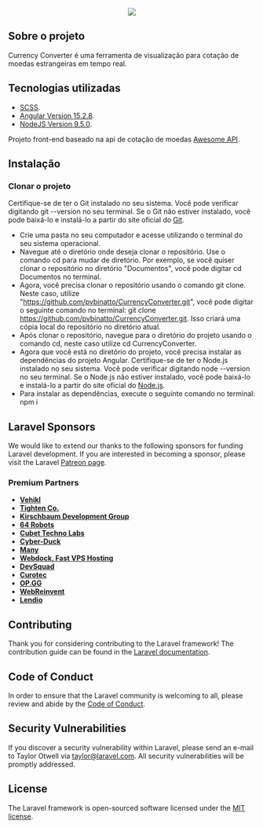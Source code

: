 <p align="center"><img src="https://i.postimg.cc/Kc9MGr69/currency-converter.png"></p>

## Sobre o projeto

Currency Converter é uma ferramenta de visualização para cotação de moedas estrangeiras em tempo real.

## Tecnologias utilizadas

- [SCSS](https://sass-lang.com/).
- [Angular Version 15.2.8](https://laravel.com/docs/container).
- [NodeJS Version 9.5.0](https://nodejs.org/).

Projeto front-end baseado na api de cotação de moedas [Awesome API](https://docs.awesomeapi.com.br/api-de-moedas).

## Instalação

### Clonar o projeto

Certifique-se de ter o Git instalado no seu sistema. Você pode verificar digitando git --version no seu terminal. Se o Git não estiver instalado, você pode baixá-lo e instalá-lo a partir do site oficial do [Git](https://git-scm.com).

 - Crie uma pasta no seu computador e acesse utilizando o terminal do seu sistema operacional.
 - Navegue até o diretório onde deseja clonar o repositório. Use o comando cd para mudar de diretório. Por exemplo, se você quiser clonar o repositório no diretório "Documentos", você pode digitar cd Documentos no terminal.
 - Agora, você precisa clonar o repositório usando o comando git clone. Neste caso, utilize "https://github.com/pvbinatto/CurrencyConverter.git", você pode digitar o seguinte comando no terminal: git clone https://github.com/pvbinatto/CurrencyConverter.git. Isso criará uma cópia local do repositório no diretório atual.
 - Após clonar o repositório, navegue para o diretório do projeto usando o comando cd, neste caso utilize cd CurrencyConverter.
 - Agora que você está no diretório do projeto, você precisa instalar as dependências do projeto Angular. Certifique-se de ter o Node.js instalado no seu sistema. Você pode verificar digitando node --version no seu terminal. Se o Node.js não estiver instalado, você pode baixá-lo e instalá-lo a partir do site oficial do [Node.js](https://nodejs.org).
 - Para instalar as dependências, execute o seguinte comando no terminal: npm i

## Laravel Sponsors

We would like to extend our thanks to the following sponsors for funding Laravel development. If you are interested in becoming a sponsor, please visit the Laravel [Patreon page](https://patreon.com/taylorotwell).

### Premium Partners

- **[Vehikl](https://vehikl.com/)**
- **[Tighten Co.](https://tighten.co)**
- **[Kirschbaum Development Group](https://kirschbaumdevelopment.com)**
- **[64 Robots](https://64robots.com)**
- **[Cubet Techno Labs](https://cubettech.com)**
- **[Cyber-Duck](https://cyber-duck.co.uk)**
- **[Many](https://www.many.co.uk)**
- **[Webdock, Fast VPS Hosting](https://www.webdock.io/en)**
- **[DevSquad](https://devsquad.com)**
- **[Curotec](https://www.curotec.com/services/technologies/laravel/)**
- **[OP.GG](https://op.gg)**
- **[WebReinvent](https://webreinvent.com/?utm_source=laravel&utm_medium=github&utm_campaign=patreon-sponsors)**
- **[Lendio](https://lendio.com)**

## Contributing

Thank you for considering contributing to the Laravel framework! The contribution guide can be found in the [Laravel documentation](https://laravel.com/docs/contributions).

## Code of Conduct

In order to ensure that the Laravel community is welcoming to all, please review and abide by the [Code of Conduct](https://laravel.com/docs/contributions#code-of-conduct).

## Security Vulnerabilities

If you discover a security vulnerability within Laravel, please send an e-mail to Taylor Otwell via [taylor@laravel.com](mailto:taylor@laravel.com). All security vulnerabilities will be promptly addressed.

## License

The Laravel framework is open-sourced software licensed under the [MIT license](https://opensource.org/licenses/MIT).
